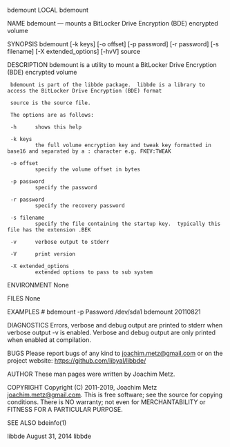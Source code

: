 bdemount                                                                                   LOCAL                                                                                  bdemount

NAME
     bdemount — mounts a BitLocker Drive Encryption (BDE) encrypted volume

SYNOPSIS
     bdemount [-k keys] [-o offset] [-p password] [-r password] [-s filename] [-X extended_options] [-hvV] source

DESCRIPTION
     bdemount is a utility to mount a BitLocker Drive Encryption (BDE) encrypted volume

     bdemount is part of the libbde package.  libbde is a library to access the BitLocker Drive Encryption (BDE) format

     source is the source file.

     The options are as follows:

     -h      shows this help

     -k keys
             the full volume encryption key and tweak key formatted in base16 and separated by a : character e.g. FKEV:TWEAK

     -o offset
             specify the volume offset in bytes

     -p password
             specify the password

     -r password
             specify the recovery password

     -s filename
             specify the file containing the startup key.  typically this file has the extension .BEK

     -v      verbose output to stderr

     -V      print version

     -X extended_options
             extended options to pass to sub system

ENVIRONMENT
     None

FILES
     None

EXAMPLES
     # bdemount -p Password /dev/sda1
     bdemount 20110821

DIAGNOSTICS
     Errors, verbose and debug output are printed to stderr when verbose output -v is enabled.  Verbose and debug output are only printed when enabled at compilation.

BUGS
     Please report bugs of any kind to <joachim.metz@gmail.com> or on the project website: https://github.com/libyal/libbde/

AUTHOR
     These man pages were written by Joachim Metz.

COPYRIGHT
     Copyright (C) 2011-2019, Joachim Metz <joachim.metz@gmail.com>.  This is free software; see the source for copying conditions. There is NO warranty; not even for MERCHANTABILITY or
     FITNESS FOR A PARTICULAR PURPOSE.

SEE ALSO
     bdeinfo(1)

libbde                                                                                August 31, 2014                                                                               libbde

